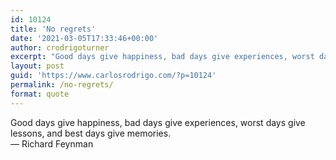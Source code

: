 ```yaml
---
id: 10124
title: 'No regrets'
date: '2021-03-05T17:33:46+00:00'
author: crodrigoturner
excerpt: "Good days give happiness, bad days give experiences, worst days give lessons, and best days give memories.\n— Richard Feynman"
layout: post
guid: 'https://www.carlosrodrigo.com/?p=10124'
permalink: /no-regrets/
format: quote
---
```


Good days give happiness, bad days give experiences, worst days give lessons, and best days give memories.  
— Richard Feynman